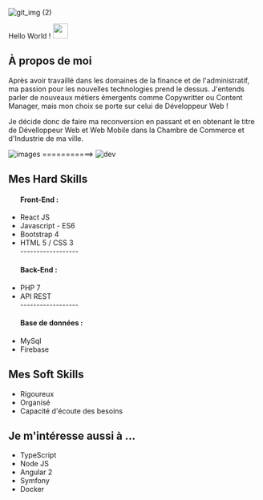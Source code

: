 ![git_img (2)](https://user-images.githubusercontent.com/47336595/124002939-a63a4f00-d9d6-11eb-963e-4d148d6c683d.png)

Hello World !  <img src="https://raw.githubusercontent.com/MartinHeinz/MartinHeinz/master/wave.gif" width="30px">
 

<h2> À propos de moi </h2>

Après avoir travaillé dans les domaines de la finance et de l'administratif, ma passion pour les nouvelles technologies prend le dessus. J'entends parler de nouveaux métiers émergents comme Copywritter ou Content Manager, mais mon choix se porte sur celui de Développeur Web ! 

Je décide donc de faire ma reconversion en passant et en obtenant le titre de Dévelloppeur Web et Web Mobile dans la Chambre de Commerce et d'Industrie de ma ville. 

![images](https://user-images.githubusercontent.com/47336595/126908290-182bdbd4-9035-474f-84f0-3ecdac1f95a1.png) ===========> ![dev](https://user-images.githubusercontent.com/47336595/161387724-2055de5e-fab9-4a2a-81a5-589f47e0507f.jpeg)


<h2> Mes Hard Skills  </h2>

<ul>
  <h4>Front-End :</h4>
    <li> React JS </li> 
    <li>Javascript - ES6</li>
    <li> Bootstrap 4 </li>
    <li> HTML 5 / CSS 3 </li>
  ------------------
  <h4>Back-End :</h4>
    <li>PHP 7</li>
    <li>API REST</li>
  ------------------
  <h4>Base de données :</h4>
    <li>MySql</li>
    <li>Firebase</li> 
</ul>

<h2> Mes Soft Skills </h2>

<ul>
 <li>Rigoureux</li> 
  <li>Organisé</li>
  <li>Capacité d'écoute des besoins</li>
</ul>

<h2> Je m'intéresse aussi à ...  </h2>

<ul>
  <li> TypeScript </li>
  <li> Node JS </li>
  <li> Angular 2 </li> 
  <li> Symfony </li>
  <li> Docker </li>
</ul>

